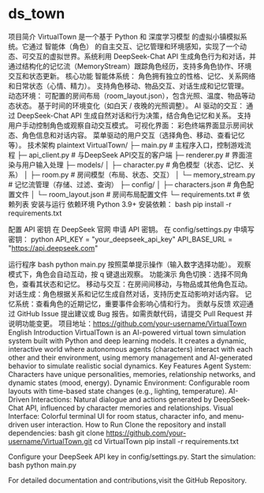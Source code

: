 # ds_town
项目简介
VirtualTown 是一个基于 Python 和 深度学习模型 的虚拟小镇模拟系统。它通过 智能体（角色） 的自主交互、记忆管理和环境感知，实现了一个动态、可交互的虚拟世界。系统利用 DeepSeek-Chat API 生成角色行为和对话，并通过结构化的记忆流（MemoryStream）跟踪角色经历，支持多角色协作、环境交互和状态更新。
核心功能
智能体系统：
角色拥有独立的性格、记忆、关系网络和日常状态（心情、精力）。
支持角色移动、物品交互、对话生成和记忆管理。
动态环境：
可配置的房间布局（room_layout.json），包含光照、温度、物品等动态状态。
基于时间的环境变化（如白天 / 夜晚的光照调整）。
AI 驱动的交互：
通过 DeepSeek-Chat API 生成自然对话和行为决策，结合角色记忆和关系。
支持用户手动控制角色或观察自动交互模式。
可视化界面：
彩色终端界面显示房间状态、角色信息和对话内容。
菜单驱动的用户交互（选择角色、移动、查看记忆等）。
技术架构
plaintext
VirtualTown/
├─ main.py               # 主程序入口，控制游戏流程
├─ api_client.py         # 与DeepSeek API交互的客户端
├─ renderer.py           # 界面渲染与用户输入处理
├─ models/
│  ├─ character.py       # 角色模型（状态、记忆、关系）
│  ├─ room.py            # 房间模型（布局、状态、交互）
│  └─ memory_stream.py   # 记忆流管理（存储、过滤、查询）
├─ config/
│  ├─ characters.json    # 角色配置文件
│  └─ room_layout.json   # 房间布局配置文件
└─ requirements.txt      # 依赖列表
安装与运行
依赖环境
Python 3.9+
安装依赖：
bash
pip install -r requirements.txt

配置 API 密钥
在 DeepSeek 官网 申请 API 密钥。
在 config/settings.py 中填写密钥：
python
API_KEY = "your_deepseek_api_key"
API_BASE_URL = "https://api.deepseek.com"

运行程序
bash
python main.py
按照菜单提示操作（输入数字选择功能）。
观察模式下，角色会自动互动，按 q 键退出观察。
功能演示
角色切换：选择不同角色，查看其状态和记忆。
移动与交互：在房间间移动，与物品或其他角色互动。
对话生成：角色根据关系和记忆生成自然对话，支持历史互动影响对话内容。
记忆系统：查看角色的近期记忆，重要事件会影响心情和行为。
贡献与反馈
欢迎通过 GitHub Issue 提出建议或 Bug 报告。如需贡献代码，请提交 Pull Request 并说明功能变更。
项目地址：https://github.com/your-username/VirtualTown
English Introduction
VirtualTown is an AI-powered virtual town simulation system built with Python and deep learning models. It creates a dynamic, interactive world where autonomous agents (characters) interact with each other and their environment, using memory management and AI-generated behavior to simulate realistic social dynamics.
Key Features
Agent System: Characters have unique personalities, memories, relationship networks, and dynamic states (mood, energy).
Dynamic Environment: Configurable room layouts with time-based state changes (e.g., lighting, temperature).
AI-Driven Interactions: Natural dialogue and actions generated by DeepSeek-Chat API, influenced by character memories and relationships.
Visual Interface: Colorful terminal UI for room status, character info, and menu-driven user interaction.
How to Run
Clone the repository and install dependencies:
bash
git clone https://github.com/your-username/VirtualTown.git
cd VirtualTown
pip install -r requirements.txt

Configure your DeepSeek API key in config/settings.py.
Start the simulation:
bash
python main.py


For detailed documentation and contributions,visit the GitHub Repository.